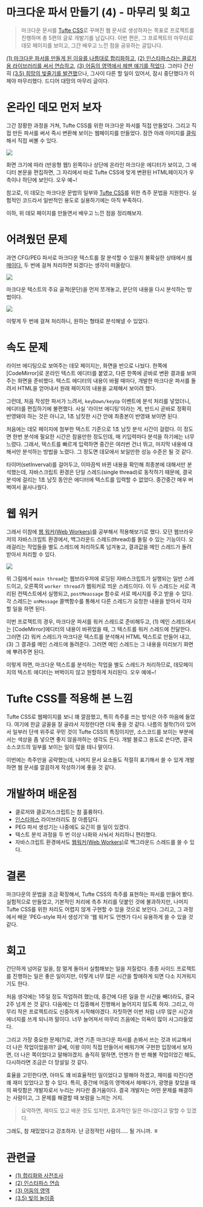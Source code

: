 # 마크다운 파서 만들기 (4) - 마무리 및 회고

> 마크다운 문서를 [Tufte CSS]로 꾸며진 웹 문서로 생성하자는 목표로 프로젝트를 진행하며 총 5편의 글로 개발기를 남깁니다. 이번 편은, 그 프로젝트의 마무리로 데모 페이지를 보이고, 그간 배우고 느낀 점을 공유하는 글입니다.

[(1) 마크다운 파서를 만들게 된 이유를 나름대로 합리화하고][1], [(2) 인스타파스라는 클로저용 라이브러리를 써서 연습하고][2], [(3) 어둠의 영역에서 헤맨 얘기를 적었다][3]. 그러다 간신히 [(3.5) 희망의 빛줄기를 발견했][3.5]으나, 그사이 다른 할 일이 있어서, 잠시 중단했다가 이제야 마무리했다. 드디어 대망의 마무리 글이다.

# 온라인 데모 먼저 보자

그간 장황한 과정을 거쳐, Tufte CSS를 위한 마크다운 파서를 직접 만들었다. 그리고 직접 만든 파서를 써서 즉시 변환해 보이는 웹페이지를 만들었다. 잠깐 아래 이미지를 [클릭][demo]해서 직접 써볼 수 있다.

[![](instaparse/thumbnail-lg.png)][demo]

화면 크기에 따라 (반응형 웹!) 왼쪽이나 상단에 온라인 마크다운 에디터가 보이고, 그 에디터 본문을 편집하면, 그 자리에서 바로 Tufte CSS에 맞게 변환된 HTML페이지가 우측이나 하단에 보인다. 오우 예~!

참고로, 이 데모는 마크다운 문법의 일부와 [Tufte CSS]를 위한 측주 문법을 지원한다. 실험적인 코드라서 일반적인 용도로 실용하기에는 아직 부족하다.

이하, 위 데모 페이지를 만들면서 배우고 느낀 점을 정리해보자.

# 어려웠던 문제

과연 CFG/PEG 파서로 마크다운 텍스트를 잘 분석할 수 있을지 불확실한 상태에서 [헤매이다][3], 두 번에 걸쳐 처리하면 되겠다는 생각이 떠올랐다.

![](instaparse/break-through.png)

마크다운 텍스트의 주요 골격(문단)을 먼저 쪼개놓고, 문단의 내용을 다시 분석하는 방법이다.

![](instaparse/step2.png)

이렇게 두 번에 걸쳐 처리하니, 원하는 형태로 분석해낼 수 있었다.

# 속도 문제

라이브 에디팅으로 보여주는 데모 페이지는, 화면을 반으로 나눴다. 한쪽에 [CodeMirror]로 온라인 텍스트 에디터를 붙였고, 다른 한쪽에 곧바로 변환 결과를 보여주는 화면을 준비했다. 텍스트 에디터의 내용이 바뀔 때마다, 개발한 마크다운 파서를 돌려서 HTML을 얻어내서 원래 페이지의 내용을 교체해서 보이려 했다.

그런데, 처음 작성한 파서가 느려서, `keyDown/keyUp` 이벤트에 분석 처리를 넣었더니, 에디터를 편집하기에 불편했다. 사실 '라이브 에디팅'이라는 게, 반드시 곧바로 정확히 반영돼야 하는 것은 아니고, 1초 남짓한 시간 안에 최종본이 반영돼 보이면 된다.

처음에는 데모 페이지에 첨부한 텍스트 기준으로 1초 남짓 분석 시간이 걸렸다. 이 정도면 한번 분석에 필요한 시간은 참을만한 정도인데, 매 키입력마다 분석을 하기에는 너무 느렸다. 그래서, 텍스트를 빠르게 입력하면 중간은 여러번 건너 뛰고, 마지막 내용에 대해서만 분석하는 방법을 노렸다. 그 정도면 데모에서 보일만한 성능 수준은 될 것 같다.

타이머(setInverval)를 걸어두고, 이따끔씩 바뀐 내용을 확인해 최종본에 대해서만 분석했는데, 자바스크립트 환경은 단일 스레드(single thread)로 동작하기 때문에, 결국 분석에 걸리는 1초 남짓 동안은 에디터에 텍스트를 입력할 수 없었다. 중간중간 매우 버벅여서 꼴사나웠다.

# 웹 워커

그래서 이참에 [웹 워커(Web Workers)][WebWorkers]를 공부해서 적용해보기로 했다. 모던 웹브라우저의 자바스크립트 환경에서, 백그라운드 스레드(thread)를 돌릴 수 있는 기능이다. 오래걸리는 작업들을 별도 스레드에 처리하도록 넘겨놓고, 결과값을 메인 스레드가 돌려 받아서 처리할 수 있다.

![](instaparse/webworkers.png)

위 그림에서 `main thread`는 웹브라우저에 로딩된 자바스크립트가 실행되는 일반 스레드이고, 오른쪽의 `worker thread`가 웹워커로 띄운 스레드이다. 이 두 스레드는 서로 격리된 컨텍스트에서 실행되고, `postMeassage` 함수로 서로 메시지를 주고 받을 수 있다. 각 스레드는 `onMessage` 콜백함수를 통해서 다른 스레드가 요청한 내용을 받아서 각자 할 일을 하면 된다.

이번 프로젝트의 경우, 마크다운 파서를 워커 스레드로 준비해두고, (1) 메인 스레드에서는 [CodeMirror]에디터의 내용이 바뀌었을 때, 그 텍스트를 워커 스레드에 전달한다. 그러면 (2) 워커 스레드가 마크다운 텍스트를 분석해서 HTML 텍스트로 만들어 내고, (3) 그 결과를 메인 스레드에 돌려준다. 그러면 메인 스레드는 그 내용을 미리보기 화면에 뿌려주면 된다.

이렇게 하면, 마크다운 텍스트를 분석하는 작업을 별도 스레드가 처리하므로, 데모페이지의 텍스트 에디터는 버벅이지 않고 원할하게 처리된다. 오우 예에~!

# Tufte CSS를 적용해 본 느낌

Tufte CSS로 웹페이지를 보니 꽤 깔끔했고, 특히 측주를 쓰는 방식은 아주 마음에 들었다. 여기에 한글 글꼴을 잘 골라서 지정한다면 더욱 좋을 것 같다. 나름의 철학(?)이 있어서 일부러 단색 위주로 꾸민 것이 Tufte CSS의 특징이지만, 소스코드를 보이는 부분에서는 색상을 좀 넣으면 좋지 않을까하는 생각도 든다. 개발 블로그 용도로 쓴다면, 결국 소스코드의 일부를 보이는 일이 많을 테니 말이다.

이번에는 측주만을 공략했는데, 나머지 문서 요소들도 적절히 표기해서 쓸 수 있게 개발하면 웹 문서를 깔끔하게 작성하기에 좋을 것 같다.

# 개발하며 배운점

* 클로저와 클로저스크립트는 참 훌륭하다.
* [인스타파스] 라이브러리도 참 아름답다.
* PEG 파서 생성기는 나중에도 요긴히 쓸 일이 있겠다.
* 텍스트 분석 과정을 두 번 이상 나화와 사눠서 처리하니 편리했다.
* 자바스크립트 환경에서도 [웹워커(Web Workers)][WebWorkers]로 백그라운드 스레드를 쓸 수 있다.

# 결론

마크다운의 문법을 조금 확장해서, Tufte CSS의 측주를 표현하는 파서를 만들어 봤다. 실험적으로 만들었고, 기본적인 처리에 측추 처리를 덧붙인 것에 불과하지만, 나머지 Tufte CSS를 위한 처리도 어렵지 않게 구현할 수 있을 것으로 보인다. 그리고, 그 과정에서 배운 'PEG-style 파서 생성기'와 '웹 워커'도 언젠가 다시  유용하게 쓸 수 있을 것 같다.

# 회고

간단하게 넘어갈 일을, 참 멀게 돌아서 실험해보는 일을 저질렀다. 종종 사이드 프로젝트를 진행하는 일은 좋은 일이지만, 이렇게 너무 많은 시간을 할애하게 되면 다소 지겨워지기도 한다.

처음 생각에는 1주일 정도 작업하려 했는데, 중간에 다른 일을 한 시간을 빼더라도, 결국 2주 넘게 쓴 것 같다. 다음에는 더 집중해서 진행해서 늘어지지 않도록 하자. 그리고, 아무리 작은 프로젝트라도 신중하게 시작해야겠다. 자칫하면 이번 처럼 너무 많은 시간과 에너지를 쓰게 되니까 말이다. 너무 늘어져서 마무리 즈음에는 의욕이 많이 사그라들었다.

그리고 가장 중요한 문제(?)로, 과연 기존 마크다운 파서를 손봐서 쓰는 것과 비교해서 더 나은 작업이었을까? 글쎄, 이왕 이미 직접 만들어서 배워가며 구현한 입장에서 보자면, 더 나은 쪽이었다고 말해야겠지. 솔직히 말하면, 언젠가 한 번 해볼 작업이었긴 해도, 다시하라면 조금은 더 망설일 것 같다.

효율을 고민한다면, 아마도 꽤 비효율적인 일이었다고 말해야 하겠고, 재미를 따진다면 꽤 재미 있었다고 할 수 있다. 특히, 중간에 어둠의 영역에서 헤매다가, 광명을 찾았을 때의 짜릿함은 개발자로서 누리는 커다란 즐거움이다. 결국 개발자는 어떤 문제를 해결하는 사람이고, 그 문제를 해결할 때 보람을 느끼는 거지.

> 요약하면, 재미도 있고 배운 것도 있지만, 효과적인 일은 아니었다고 말할 수 있겠다.

그래도, 참 재밌었다고 강조하자. 난 긍정적인 사람이..... 될 거니까. ㅎ


# 관련글

* [(1) 합리화와 사전조사][1]
* [(2) 인스타파스 연습][2]
* [(3) 어둠의 영역][3]
* [(3.5) 빛의 놀이중][3.5]

[Tufte CSS]: http://edwardtufte.github.io/tufte-css/
[인스타파스]: https://github.com/Engelberg/instaparse
[WebWorkers]: https://developer.mozilla.org/en-US/docs/Web/API/Web_Workers_API/Using_web_workers
[1]: https://medium.com/happyprogrammer-in-jeju/마크다운-파서-만들기-1-합리화와-사전조사-932a269b7233
[2]: https://medium.com/happyprogrammer-in-jeju/마크다운-파서-만들기-2-인스타파서-연습-12b2291a9f8b
[3]: https://medium.com/happyprogrammer-in-jeju/마크다운-파서-만들기-3-어둠의-영역-be10d140e6b9
[3.5]: https://medium.com/happyprogrammer-in-jeju/마크다운-파서-만들기-3-5-빛의-놀이-중-8e5c5c20f7e3
[demo]: http://hatemogi.github.io/tufdown
